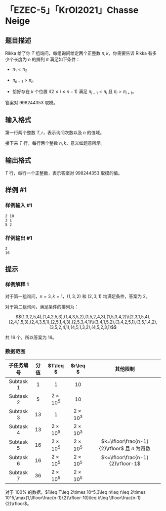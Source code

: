 # 「EZEC-5」「KrOI2021」Chasse Neige

## 题目描述

Rikka 给了你 $T$ 组询问，每组询问给定两个正整数 $n,k$，你需要告诉 Rikka 有多少个长度为 $n$ 的排列 $\pi$ 满足如下条件：

- $\pi_1<\pi_2$

- $\pi_{n-1}>\pi_{n}$

- 恰好存在 $k$ 个位置 $i(2\leq i\leq n-1)$ 满足 $\pi_{i-1}<\pi_{i}$ 且 $\pi_{i}>\pi_{i+1}$。

答案对 $998244353$ 取模。

## 输入格式

第一行两个整数 $T,r$，表示询问次数以及 $n$ 的值域。

接下来 $T$ 行，每行两个整数 $n,k$，意义如题意所示。

## 输出格式

$T$ 行，每行一个正整数，表示答案对 $998244353$ 取模的值。

## 样例 #1

### 样例输入 #1
```
2 10
3 1
5 2
```

### 样例输出 #1

```
2
16
```

## 提示

### 样例解释 1

对于第一组询问，$n=3,k=1$，$(1,3,2)$ 和 $(2,3,1)$ 均满足条件，答案为 $2$。

对于第二组询问，满足条件的排列为：

$$(1,3,2,5,4),(1,4,2,5,3),(1,4,3,5,2),(1,5,2,4,3),(1,5,3,4,2)\\(2,3,1,5,4),(2,4,1,5,3),(2,4,3,5,1),(2,5,1,4,3),(2,5,3,4,1)\\(3,4,1,5,2),(3,4,2,5,1),(3,5,1,4,2),(3,5,2,4,1),(4,5,1,3,2),(4,5,2,3,1)$$

共 $16$ 个，所以答案为 $16$。

### 数据范围

| 子任务编号 | 分值 | $T\leq $ | $r\leq $ | 其他限制 |
| :----------: | :----------: | :----------: | :----------: | :----------: |
| Subtask 1 | $1$ | $1$ | $10$ |  |
| Subtask 2 | $5$ | $2\times 10^5$ | $10$ |  |
| Subtask 3 | $13$ | $1$ | $2\times 10^3$ |  |
| Subtask 4 | $13$ | $2\times 10^5$ | $2\times 10^3$ |  |
| Subtask 5 | $16$ | $2\times 10^5$ | $2\times 10^5$ | $k=\lfloor\frac{n-1}{2}\rfloor$ 且 $n$ 为奇数 |
| Subtask 6 | $16$ | $2\times 10^5$ | $2\times 10^5$ | $k=\lfloor\frac{n-1}{2}\rfloor-1$ |
| Subtask 7 | $36$ | $2\times 10^5$ | $2\times 10^5$ |  |

对于 $100\%$ 的数据，$1\leq T\leq 2\times 10^5,3\leq n\leq r\leq 2\times 10^5,\max(1,\lfloor\frac{n-1}{2}\rfloor-10)\leq k\leq \lfloor\frac{n-1}{2}\rfloor$。



